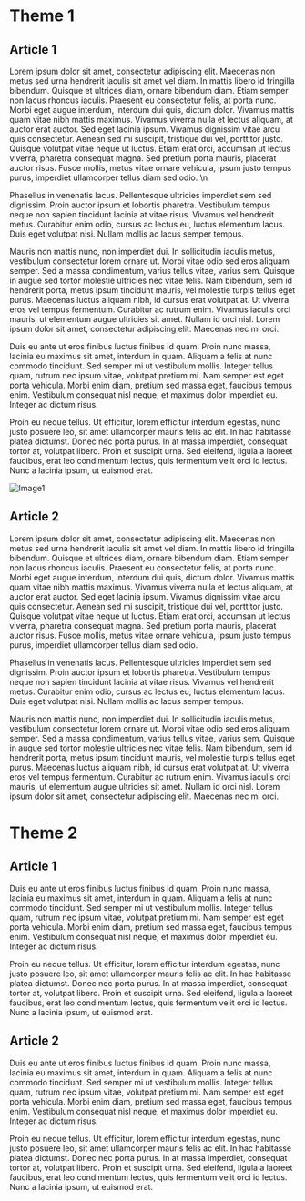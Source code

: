 # Theme 1

## Article 1
Lorem ipsum dolor sit amet, consectetur adipiscing elit. Maecenas non metus sed urna hendrerit iaculis sit amet vel diam. In mattis libero id fringilla bibendum. Quisque et ultrices diam, ornare bibendum diam. Etiam semper non lacus rhoncus iaculis. Praesent eu consectetur felis, at porta nunc. Morbi eget augue interdum, interdum dui quis, dictum dolor. Vivamus mattis quam vitae nibh mattis maximus. Vivamus viverra nulla et lectus aliquam, at auctor erat auctor. Sed eget lacinia ipsum. Vivamus dignissim vitae arcu quis consectetur. Aenean sed mi suscipit, tristique dui vel, porttitor justo. Quisque volutpat vitae neque ut luctus. Etiam erat orci, accumsan ut lectus viverra, pharetra consequat magna. Sed pretium porta mauris, placerat auctor risus. Fusce mollis, metus vitae ornare vehicula, ipsum justo tempus purus, imperdiet ullamcorper tellus diam sed odio.
\n

Phasellus in venenatis lacus. Pellentesque ultricies imperdiet sem sed dignissim. Proin auctor ipsum et lobortis pharetra. Vestibulum tempus neque non sapien tincidunt lacinia at vitae risus. Vivamus vel hendrerit metus. Curabitur enim odio, cursus ac lectus eu, luctus elementum lacus. Duis eget volutpat nisi. Nullam mollis ac lacus semper tempus.

Mauris non mattis nunc, non imperdiet dui. In sollicitudin iaculis metus, vestibulum consectetur lorem ornare ut. Morbi vitae odio sed eros aliquam semper. Sed a massa condimentum, varius tellus vitae, varius sem. Quisque in augue sed tortor molestie ultricies nec vitae felis. Nam bibendum, sem id hendrerit porta, metus ipsum tincidunt mauris, vel molestie turpis tellus eget purus. Maecenas luctus aliquam nibh, id cursus erat volutpat at. Ut viverra eros vel tempus fermentum. Curabitur ac rutrum enim. Vivamus iaculis orci mauris, ut elementum augue ultricies sit amet. Nullam id orci nisl. Lorem ipsum dolor sit amet, consectetur adipiscing elit. Maecenas nec mi orci.

Duis eu ante ut eros finibus luctus finibus id quam. Proin nunc massa, lacinia eu maximus sit amet, interdum in quam. Aliquam a felis at nunc commodo tincidunt. Sed semper mi ut vestibulum mollis. Integer tellus quam, rutrum nec ipsum vitae, volutpat pretium mi. Nam semper est eget porta vehicula. Morbi enim diam, pretium sed massa eget, faucibus tempus enim. Vestibulum consequat nisl neque, et maximus dolor imperdiet eu. Integer ac dictum risus.

Proin eu neque tellus. Ut efficitur, lorem efficitur interdum egestas, nunc justo posuere leo, sit amet ullamcorper mauris felis ac elit. In hac habitasse platea dictumst. Donec nec porta purus. In at massa imperdiet, consequat tortor at, volutpat libero. Proin et suscipit urna. Sed eleifend, ligula a laoreet faucibus, erat leo condimentum lectus, quis fermentum velit orci id lectus. Nunc a lacinia ipsum, ut euismod erat.

![Image1](img1.png)

## Article 2
Lorem ipsum dolor sit amet, consectetur adipiscing elit. Maecenas non metus sed urna hendrerit iaculis sit amet vel diam. In mattis libero id fringilla bibendum. Quisque et ultrices diam, ornare bibendum diam. Etiam semper non lacus rhoncus iaculis. Praesent eu consectetur felis, at porta nunc. Morbi eget augue interdum, interdum dui quis, dictum dolor. Vivamus mattis quam vitae nibh mattis maximus. Vivamus viverra nulla et lectus aliquam, at auctor erat auctor. Sed eget lacinia ipsum. Vivamus dignissim vitae arcu quis consectetur. Aenean sed mi suscipit, tristique dui vel, porttitor justo. Quisque volutpat vitae neque ut luctus. Etiam erat orci, accumsan ut lectus viverra, pharetra consequat magna. Sed pretium porta mauris, placerat auctor risus. Fusce mollis, metus vitae ornare vehicula, ipsum justo tempus purus, imperdiet ullamcorper tellus diam sed odio.

Phasellus in venenatis lacus. Pellentesque ultricies imperdiet sem sed dignissim. Proin auctor ipsum et lobortis pharetra. Vestibulum tempus neque non sapien tincidunt lacinia at vitae risus. Vivamus vel hendrerit metus. Curabitur enim odio, cursus ac lectus eu, luctus elementum lacus. Duis eget volutpat nisi. Nullam mollis ac lacus semper tempus.

Mauris non mattis nunc, non imperdiet dui. In sollicitudin iaculis metus, vestibulum consectetur lorem ornare ut. Morbi vitae odio sed eros aliquam semper. Sed a massa condimentum, varius tellus vitae, varius sem. Quisque in augue sed tortor molestie ultricies nec vitae felis. Nam bibendum, sem id hendrerit porta, metus ipsum tincidunt mauris, vel molestie turpis tellus eget purus. Maecenas luctus aliquam nibh, id cursus erat volutpat at. Ut viverra eros vel tempus fermentum. Curabitur ac rutrum enim. Vivamus iaculis orci mauris, ut elementum augue ultricies sit amet. Nullam id orci nisl. Lorem ipsum dolor sit amet, consectetur adipiscing elit. Maecenas nec mi orci.





# Theme 2

## Article 1
Duis eu ante ut eros finibus luctus finibus id quam. Proin nunc massa, lacinia eu maximus sit amet, interdum in quam. Aliquam a felis at nunc commodo tincidunt. Sed semper mi ut vestibulum mollis. Integer tellus quam, rutrum nec ipsum vitae, volutpat pretium mi. Nam semper est eget porta vehicula. Morbi enim diam, pretium sed massa eget, faucibus tempus enim. Vestibulum consequat nisl neque, et maximus dolor imperdiet eu. Integer ac dictum risus.

Proin eu neque tellus. Ut efficitur, lorem efficitur interdum egestas, nunc justo posuere leo, sit amet ullamcorper mauris felis ac elit. In hac habitasse platea dictumst. Donec nec porta purus. In at massa imperdiet, consequat tortor at, volutpat libero. Proin et suscipit urna. Sed eleifend, ligula a laoreet faucibus, erat leo condimentum lectus, quis fermentum velit orci id lectus. Nunc a lacinia ipsum, ut euismod erat.

## Article 2
Duis eu ante ut eros finibus luctus finibus id quam. Proin nunc massa, lacinia eu maximus sit amet, interdum in quam. Aliquam a felis at nunc commodo tincidunt. Sed semper mi ut vestibulum mollis. Integer tellus quam, rutrum nec ipsum vitae, volutpat pretium mi. Nam semper est eget porta vehicula. Morbi enim diam, pretium sed massa eget, faucibus tempus enim. Vestibulum consequat nisl neque, et maximus dolor imperdiet eu. Integer ac dictum risus.

Proin eu neque tellus. Ut efficitur, lorem efficitur interdum egestas, nunc justo posuere leo, sit amet ullamcorper mauris felis ac elit. In hac habitasse platea dictumst. Donec nec porta purus. In at massa imperdiet, consequat tortor at, volutpat libero. Proin et suscipit urna. Sed eleifend, ligula a laoreet faucibus, erat leo condimentum lectus, quis fermentum velit orci id lectus. Nunc a lacinia ipsum, ut euismod erat.
